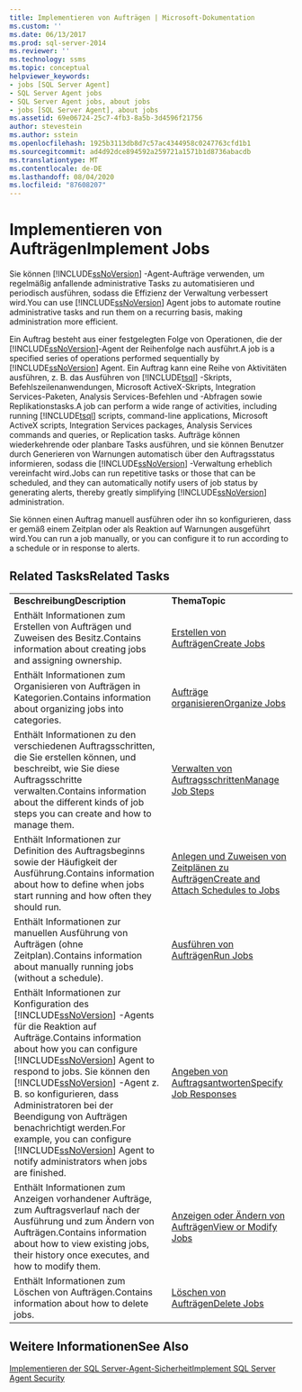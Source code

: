 ```yaml
---
title: Implementieren von Aufträgen | Microsoft-Dokumentation
ms.custom: ''
ms.date: 06/13/2017
ms.prod: sql-server-2014
ms.reviewer: ''
ms.technology: ssms
ms.topic: conceptual
helpviewer_keywords:
- jobs [SQL Server Agent]
- SQL Server Agent jobs
- SQL Server Agent jobs, about jobs
- jobs [SQL Server Agent], about jobs
ms.assetid: 69e06724-25c7-4fb3-8a5b-3d4596f21756
author: stevestein
ms.author: sstein
ms.openlocfilehash: 1925b3113db8d7c57ac4344958c0247763cfd1b1
ms.sourcegitcommit: ad4d92dce894592a259721a1571b1d8736abacdb
ms.translationtype: MT
ms.contentlocale: de-DE
ms.lasthandoff: 08/04/2020
ms.locfileid: "87608207"
---
```

# <a name="implement-jobs"></a><span data-ttu-id="b1759-102">Implementieren von Aufträgen</span><span class="sxs-lookup"><span data-stu-id="b1759-102">Implement Jobs</span></span>
  <span data-ttu-id="b1759-103">Sie können [!INCLUDE[ssNoVersion](../../includes/ssnoversion-md.md)] -Agent-Aufträge verwenden, um regelmäßig anfallende administrative Tasks zu automatisieren und periodisch ausführen, sodass die Effizienz der Verwaltung verbessert wird.</span><span class="sxs-lookup"><span data-stu-id="b1759-103">You can use [!INCLUDE[ssNoVersion](../../includes/ssnoversion-md.md)] Agent jobs to automate routine administrative tasks and run them on a recurring basis, making administration more efficient.</span></span>  
  
 <span data-ttu-id="b1759-104">Ein Auftrag besteht aus einer festgelegten Folge von Operationen, die der [!INCLUDE[ssNoVersion](../../includes/ssnoversion-md.md)]-Agent der Reihenfolge nach ausführt.</span><span class="sxs-lookup"><span data-stu-id="b1759-104">A job is a specified series of operations performed sequentially by [!INCLUDE[ssNoVersion](../../includes/ssnoversion-md.md)] Agent.</span></span> <span data-ttu-id="b1759-105">Ein Auftrag kann eine Reihe von Aktivitäten ausführen, z. B. das Ausführen von [!INCLUDE[tsql](../../includes/tsql-md.md)] -Skripts, Befehlszeilenanwendungen, Microsoft ActiveX-Skripts, Integration Services-Paketen, Analysis Services-Befehlen und -Abfragen sowie Replikationstasks.</span><span class="sxs-lookup"><span data-stu-id="b1759-105">A job can perform a wide range of activities, including running [!INCLUDE[tsql](../../includes/tsql-md.md)] scripts, command-line applications, Microsoft ActiveX scripts, Integration Services packages, Analysis Services commands and queries, or Replication tasks.</span></span> <span data-ttu-id="b1759-106">Aufträge können wiederkehrende oder planbare Tasks ausführen, und sie können Benutzer durch Generieren von Warnungen automatisch über den Auftragsstatus informieren, sodass die [!INCLUDE[ssNoVersion](../../includes/ssnoversion-md.md)] -Verwaltung erheblich vereinfacht wird.</span><span class="sxs-lookup"><span data-stu-id="b1759-106">Jobs can run repetitive tasks or those that can be scheduled, and they can automatically notify users of job status by generating alerts, thereby greatly simplifying [!INCLUDE[ssNoVersion](../../includes/ssnoversion-md.md)] administration.</span></span>  
  
 <span data-ttu-id="b1759-107">Sie können einen Auftrag manuell ausführen oder ihn so konfigurieren, dass er gemäß einem Zeitplan oder als Reaktion auf Warnungen ausgeführt wird.</span><span class="sxs-lookup"><span data-stu-id="b1759-107">You can run a job manually, or you can configure it to run according to a schedule or in response to alerts.</span></span>  
  
## <a name="related-tasks"></a><span data-ttu-id="b1759-108">Related Tasks</span><span class="sxs-lookup"><span data-stu-id="b1759-108">Related Tasks</span></span>  
  
|||  
|-|-|  
|<span data-ttu-id="b1759-109">**Beschreibung**</span><span class="sxs-lookup"><span data-stu-id="b1759-109">**Description**</span></span>|<span data-ttu-id="b1759-110">**Thema**</span><span class="sxs-lookup"><span data-stu-id="b1759-110">**Topic**</span></span>|  
|<span data-ttu-id="b1759-111">Enthält Informationen zum Erstellen von Aufträgen und Zuweisen des Besitz.</span><span class="sxs-lookup"><span data-stu-id="b1759-111">Contains information about creating jobs and assigning ownership.</span></span>|[<span data-ttu-id="b1759-112">Erstellen von Aufträgen</span><span class="sxs-lookup"><span data-stu-id="b1759-112">Create Jobs</span></span>](create-jobs.md)|  
|<span data-ttu-id="b1759-113">Enthält Informationen zum Organisieren von Aufträgen in Kategorien.</span><span class="sxs-lookup"><span data-stu-id="b1759-113">Contains information about organizing jobs into categories.</span></span>|[<span data-ttu-id="b1759-114">Aufträge organisieren</span><span class="sxs-lookup"><span data-stu-id="b1759-114">Organize Jobs</span></span>](organize-jobs.md)|  
|<span data-ttu-id="b1759-115">Enthält Informationen zu den verschiedenen Auftragsschritten, die Sie erstellen können, und beschreibt, wie Sie diese Auftragsschritte verwalten.</span><span class="sxs-lookup"><span data-stu-id="b1759-115">Contains information about the different kinds of job steps you can create and how to manage them.</span></span>|[<span data-ttu-id="b1759-116">Verwalten von Auftragsschritten</span><span class="sxs-lookup"><span data-stu-id="b1759-116">Manage Job Steps</span></span>](manage-job-steps.md)|  
|<span data-ttu-id="b1759-117">Enthält Informationen zur Definition des Auftragsbeginns sowie der Häufigkeit der Ausführung.</span><span class="sxs-lookup"><span data-stu-id="b1759-117">Contains information about how to define when jobs start running and how often they should run.</span></span>|[<span data-ttu-id="b1759-118">Anlegen und Zuweisen von Zeitplänen zu Aufträgen</span><span class="sxs-lookup"><span data-stu-id="b1759-118">Create and Attach Schedules to Jobs</span></span>](create-and-attach-schedules-to-jobs.md)|  
|<span data-ttu-id="b1759-119">Enthält Informationen zur manuellen Ausführung von Aufträgen (ohne Zeitplan).</span><span class="sxs-lookup"><span data-stu-id="b1759-119">Contains information about manually running jobs (without a schedule).</span></span>|[<span data-ttu-id="b1759-120">Ausführen von Aufträgen</span><span class="sxs-lookup"><span data-stu-id="b1759-120">Run Jobs</span></span>](run-jobs.md)|  
|<span data-ttu-id="b1759-121">Enthält Informationen zur Konfiguration des [!INCLUDE[ssNoVersion](../../includes/ssnoversion-md.md)] -Agents für die Reaktion auf Aufträge.</span><span class="sxs-lookup"><span data-stu-id="b1759-121">Contains information about how you can configure [!INCLUDE[ssNoVersion](../../includes/ssnoversion-md.md)] Agent to respond to jobs.</span></span> <span data-ttu-id="b1759-122">Sie können den [!INCLUDE[ssNoVersion](../../includes/ssnoversion-md.md)] -Agent z. B. so konfigurieren, dass Administratoren bei der Beendigung von Aufträgen benachrichtigt werden.</span><span class="sxs-lookup"><span data-stu-id="b1759-122">For example, you can configure [!INCLUDE[ssNoVersion](../../includes/ssnoversion-md.md)] Agent to notify administrators when jobs are finished.</span></span>|[<span data-ttu-id="b1759-123">Angeben von Auftragsantworten</span><span class="sxs-lookup"><span data-stu-id="b1759-123">Specify Job Responses</span></span>](specify-job-responses.md)|  
|<span data-ttu-id="b1759-124">Enthält Informationen zum Anzeigen vorhandener Aufträge, zum Auftragsverlauf nach der Ausführung und zum Ändern von Aufträgen.</span><span class="sxs-lookup"><span data-stu-id="b1759-124">Contains information about how to view existing jobs, their history once executes, and how to modify them.</span></span>|[<span data-ttu-id="b1759-125">Anzeigen oder Ändern von Aufträgen</span><span class="sxs-lookup"><span data-stu-id="b1759-125">View or Modify Jobs</span></span>](view-or-modify-jobs.md)|  
|<span data-ttu-id="b1759-126">Enthält Informationen zum Löschen von Aufträgen.</span><span class="sxs-lookup"><span data-stu-id="b1759-126">Contains information about how to delete jobs.</span></span>|[<span data-ttu-id="b1759-127">Löschen von Aufträgen</span><span class="sxs-lookup"><span data-stu-id="b1759-127">Delete Jobs</span></span>](delete-jobs.md)|  
  
## <a name="see-also"></a><span data-ttu-id="b1759-128">Weitere Informationen</span><span class="sxs-lookup"><span data-stu-id="b1759-128">See Also</span></span>  
 [<span data-ttu-id="b1759-129">Implementieren der SQL Server-Agent-Sicherheit</span><span class="sxs-lookup"><span data-stu-id="b1759-129">Implement SQL Server Agent Security</span></span>](implement-sql-server-agent-security.md)  
  
  
